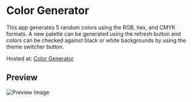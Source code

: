 # Color Generator

This app generates 5 random colors using the RGB, hex, and CMYK formats. A new palette can be generated using the refresh button and colors can be checked against black or white backgrounds by using the theme switcher button.

Hosted at: [Color Generator](https://rogue-cyborg.gitlab.io/color-generator)

## Preview
![Preview Image](https://gitlab.com/rogue-cyborg/color-generator/blob/master/preview.png)
